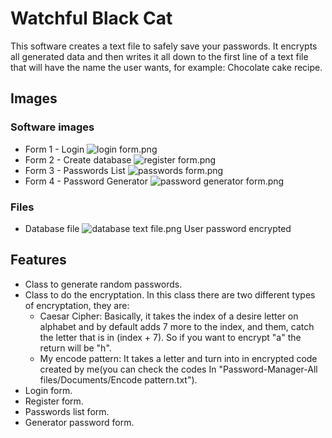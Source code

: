 # Watchful Black Cat
This software creates a text file to safely save your passwords. It encrypts all generated data and then writes it all down to the first line of a text file that will have the name the user wants, for example: Chocolate cake recipe.

## Images
### Software images
- Form 1 - Login
![login form.png](https://www.dropbox.com/s/fr6wn0j6r3kqyim/login%20form.png?dl=0&raw=1)
- Form 2 - Create database
![register form.png](https://www.dropbox.com/s/mlzqnp0nxngnlxl/register%20form.png?dl=0&raw=1)
- Form 3 - Passwords List
![passwords form.png](https://www.dropbox.com/s/a6jykp73k79yisd/passwords%20form.png?dl=0&raw=1)
- Form 4 - Password Generator
![password generator form.png](https://www.dropbox.com/s/ipmbb5udchtyl6t/password%20generator%20form.png?dl=0&raw=1)

### Files
- Database file
![database text file.png](https://www.dropbox.com/s/asy8w30jadzzsbc/database%20text%20file.png?dl=0&raw=1)
User password encrypted


## Features

- Class to generate random passwords.
- Class to do the encryptation. In this class there are two different types of encryptation, they are:
  - Caesar Cipher: Basically, it takes the index of a desire letter on alphabet and by default adds 7  more to the index, and them, catch the letter that is in (index + 7). So if you want to encrypt "a" the return will be "h". 
  - My encode pattern: It takes a letter and turn into in encrypted code created by me(you can check the codes In "Password-Manager-All files/Documents/Encode pattern.txt").
- Login form.
- Register form.
- Passwords list form.
- Generator password form.